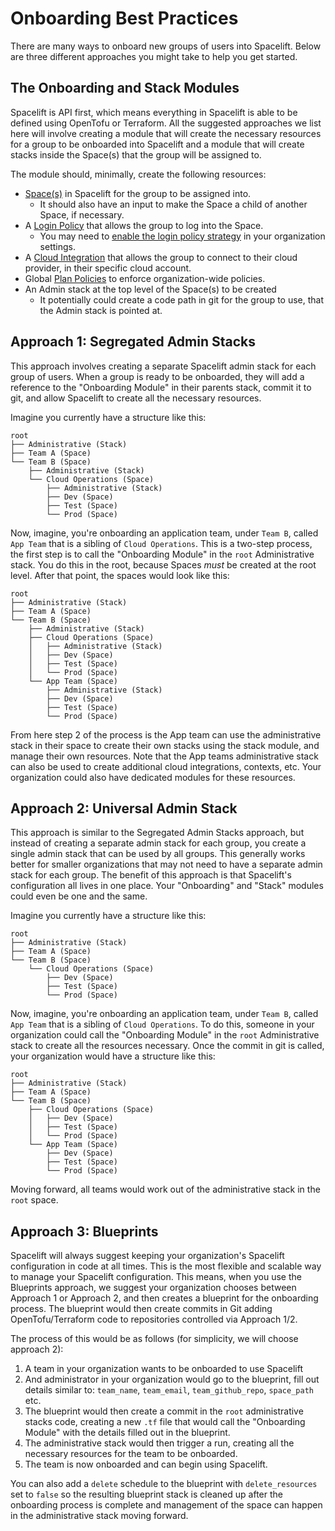 # Onboarding Best Practices

There are many ways to onboard new groups of users into Spacelift. Below are three different approaches you might take to help you get started.

## The Onboarding and Stack Modules

Spacelift is API first, which means everything in Spacelift is able to be defined using OpenTofu or Terraform.
All the suggested approaches we list here will involve creating a module that will create the necessary resources for a group to be onboarded into Spacelift and a module that will create stacks inside the Space(s) that the group will be assigned to.

The module should, minimally, create the following resources:

- [Space(s)](../concepts/spaces/README.md) in Spacelift for the group to be assigned into.
    - It should also have an input to make the Space a child of another Space, if necessary.
- A [Login Policy](../concepts/policy/login-policy.md) that allows the group to log into the Space.
    - You may need to [enable the login policy strategy](../concepts/user-management/admin.md#select-your-management-strategy) in your organization settings.
- A [Cloud Integration](../integrations/cloud-providers/README.md) that allows the group to connect to their cloud provider, in their specific cloud account.
- Global [Plan Policies](../concepts/policy/terraform-plan-policy.md) to enforce organization-wide policies.
- An Admin stack at the top level of the Space(s) to be created
    - It potentially could create a code path in git for the group to use, that the Admin stack is pointed at.

## Approach 1: Segregated Admin Stacks

This approach involves creating a separate Spacelift admin stack for each group of users.
When a group is ready to be onboarded, they will add a reference to the "Onboarding Module" in their parents stack, commit it to git, and allow Spacelift to create all the necessary resources.

Imagine you currently have a structure like this:

```text
root
├── Administrative (Stack)
├── Team A (Space)
└── Team B (Space)
    ├── Administrative (Stack)
    └── Cloud Operations (Space)
        ├── Administrative (Stack)
        ├── Dev (Space)
        ├── Test (Space)
        └── Prod (Space)
```

Now, imagine, you're onboarding an application team, under `Team B`, called `App Team` that is a sibling of `Cloud Operations`.
This is a two-step process, the first step is to call the "Onboarding Module" in the `root` Administrative stack.
You do this in the root, because Spaces _must_ be created at the root level.
After that point, the spaces would look like this:

```text
root
├── Administrative (Stack)
├── Team A (Space)
└── Team B (Space)
    ├── Administrative (Stack)
    ├── Cloud Operations (Space)
    │   ├── Administrative (Stack)
    │   ├── Dev (Space)
    │   ├── Test (Space)
    │   └── Prod (Space)
    └── App Team (Space)
        ├── Administrative (Stack)
        ├── Dev (Space)
        ├── Test (Space)
        └── Prod (Space)
```

From here step 2 of the process is the App team can use the administrative stack in their space to create their own stacks using the stack module, and manage their own resources.
Note that the App teams administrative stack can also be used to create additional cloud integrations, contexts, etc.
Your organization could also have dedicated modules for these resources.

## Approach 2: Universal Admin Stack

This approach is similar to the Segregated Admin Stacks approach, but instead of creating a separate admin stack for each group, you create a single admin stack that can be used by all groups.
This generally works better for smaller organizations that may not need to have a separate admin stack for each group.
The benefit of this approach is that Spacelift's configuration all lives in one place.
Your "Onboarding" and "Stack" modules could even be one and the same.

Imagine you currently have a structure like this:

```text
root
├── Administrative (Stack)
├── Team A (Space)
└── Team B (Space)
    └── Cloud Operations (Space)
        ├── Dev (Space)
        ├── Test (Space)
        └── Prod (Space)
```

Now, imagine, you're onboarding an application team, under `Team B`, called `App Team` that is a sibling of `Cloud Operations`.
To do this, someone in your organization could call the "Onboarding Module" in the `root` Administrative stack to create all the resources necessary.
Once the commit in git is called, your organization would have a structure like this:

```text
root
├── Administrative (Stack)
├── Team A (Space)
└── Team B (Space)
    ├── Cloud Operations (Space)
    │   ├── Dev (Space)
    │   ├── Test (Space)
    │   └── Prod (Space)
    └── App Team (Space)
        ├── Dev (Space)
        ├── Test (Space)
        └── Prod (Space)
```

Moving forward, all teams would work out of the administrative stack in the `root` space.

## Approach 3: Blueprints

Spacelift will always suggest keeping your organization's Spacelift configuration in code at all times.
This is the most flexible and scalable way to manage your Spacelift configuration.
This means, when you use the Blueprints approach, we suggest your organization chooses between Approach 1 or Approach 2, and then creates a blueprint for the onboarding process.
The blueprint would then create commits in Git adding OpenTofu/Terraform code to repositories controlled via Approach 1/2.

The process of this would be as follows (for simplicity, we will choose approach 2):

1. A team in your organization wants to be onboarded to use Spacelift
2. And administrator in your organization would go to the blueprint, fill out details similar to: `team_name`, `team_email`, `team_github_repo`, `space_path` etc.
3. The blueprint would then create a commit in the `root` administrative stacks code, creating a new `.tf` file that would call the "Onboarding Module" with the details filled out in the blueprint.
4. The administrative stack would then trigger a run, creating all the necessary resources for the team to be onboarded.
5. The team is now onboarded and can begin using Spacelift.

You can also add a `delete` schedule to the blueprint with `delete_resources` set to `false` so the resulting blueprint stack is cleaned up after the onboarding process is complete and management of the space can happen in the administrative stack moving forward.
